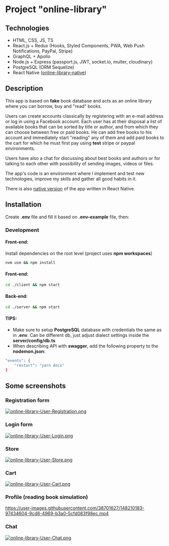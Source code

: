 # Project "online-library"

## Technologies

-  HTML, CSS, JS, TS
-  React.js + Redux (Hooks, Styled Components, PWA, Web Push Notifications, PayPal, Stripe)
-  GraphQL + Apollo
-  Node.js + Express (passport.js, JWT, socket.io, multer, cloudinary)
-  PostgreSQL (ORM Sequelize)
-  React Native ([online-library-native](https://github.com/toxxiczny/online-library-native))

## Description

This app is based on **fake** book database and acts as an online library where you can borrow, buy and "read" books.

Users can create accounts classically by registering with an e-mail address or log in using a Facebook account. Each user has at their disposal a list of available books that can be sorted by title or author, and from which they can choose between free or paid books. He can add free books to his account and immediately start "reading" any of them and add paid books to the cart for which he must first pay using **test** stripe or paypal environments.

Users have also a chat for discussing about best books and authors or for talking to each other with possibility of sending images, videos or files.

The app's code is an environment where I implement and test new technologies, improve my skills and gather all good habits in it.

There is also [native version](https://github.com/toxxiczny/online-library-native) of the app written in React Native.

## Installation

Create **.env** file and fill it based on **.env-example** file, then:

### Development

#### Front-end:

Install dependencies on the root level (project uses **npm workspaces**)

```bash
nvm use && npm install
```

#### Front-end:

```bash
cd ./client && npm start
```

#### Back-end:

```bash
cd ./server && npm start
```

#### TIPS:

-  Make sure to setup **PostgreSQL** database with credentials the same as in **.env**. Can be different db, just adjust dialect settings inside the **server/config/db.ts**
-  When describing API with **swagger**, add the following property to the **nodemon.json**:

```bash
"events": {
    "restart": "yarn docs"
}
```

## Some screenshots

### Registration form

[![online-library-User-Registration.png](https://i.postimg.cc/GhnmZTDc/online-library-User-Registration.png)](https://postimg.cc/ThQxbwQS)

### Login form

[![online-library-User-Login.png](https://i.postimg.cc/SR9ZzvQz/online-library-User-Login.png)](https://postimg.cc/MfW0CtQW)

### Store

[![online-library-User-Store.png](https://i.postimg.cc/tJwFxdhW/online-library-User-Store.png)](https://postimg.cc/V09SyCZk)

### Cart

[![online-library-User-Cart.png](https://i.postimg.cc/q7J6gD9W/online-library-User-Cart.png)](https://postimg.cc/qNFv5wBG)

### Profile (reading book simulation)

https://user-images.githubusercontent.com/38701627/148210183-97434604-9cd8-4969-b3a0-5cfd083f98ec.mp4

### Chat

[![online-library-User-Chat.png](https://i.postimg.cc/7YpGDHf9/online-library-User-Chat.png)](https://postimg.cc/PPQrQkbv)
